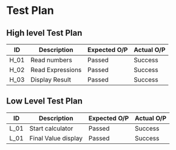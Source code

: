 # Test Plan
## High level Test Plan
| ID  | Description  | Expected O/P | Actual O/P  |
|--- |--- |--- |--- |
| H_01  | Read numbers  | Passed  | Success  |
| H_02  | Read Expressions  | Passed  | Success  |
| H_03  | Display Result  | Passed  | Success  |

## Low Level Test Plan
| ID  | Description  | Expected O/P | Actual O/P  |
|--- |--- |--- |--- |
| L_01  | Start calculator  | Passed  | Success  |
| L_01  | Final Value display  | Passed  | Success  |
